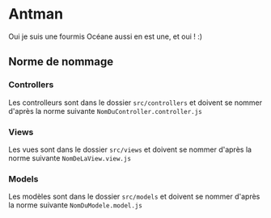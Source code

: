 # Antman

Oui je suis une fourmis
Océane aussi en est une, et oui ! :)

## Norme de nommage

### Controllers

Les controlleurs sont dans le dossier `src/controllers` et doivent
se nommer d'après la norme suivante `NomDuController.controller.js`

### Views

Les vues sont dans le dossier `src/views` et doivent
se nommer d'après la norme suivante `NomDeLaView.view.js`

### Models

Les modèles sont dans le dossier `src/models` et doivent
se nommer d'après la norme suivante `NomDuModele.model.js`
